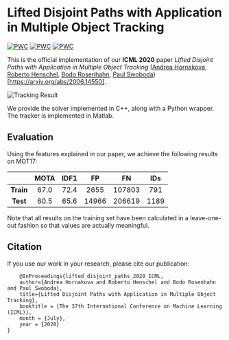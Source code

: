 #  Lifted Disjoint Paths with Application in Multiple Object Tracking

[![PWC](https://img.shields.io/endpoint.svg?url=https://paperswithcode.com/badge/lifted-disjoint-paths-with-application-in/multi-object-tracking-on-2d-mot-2015)](https://paperswithcode.com/sota/multi-object-tracking-on-2d-mot-2015?p=lifted-disjoint-paths-with-application-in) [![PWC](https://img.shields.io/endpoint.svg?url=https://paperswithcode.com/badge/lifted-disjoint-paths-with-application-in/multi-object-tracking-on-mot17)](https://paperswithcode.com/sota/multi-object-tracking-on-mot17?p=lifted-disjoint-paths-with-application-in) [![PWC](https://img.shields.io/endpoint.svg?url=https://paperswithcode.com/badge/lifted-disjoint-paths-with-application-in/multi-object-tracking-on-mot16)](https://paperswithcode.com/sota/multi-object-tracking-on-mot16?p=lifted-disjoint-paths-with-application-in)


This is the official implementation of our **ICML 2020** paper *Lifted Disjoint Paths with Application in Multiple Object Tracking* ([Andrea Hornakova](https://www.mpi-inf.mpg.de/departments/computer-vision-and-machine-learning/people/andrea-hornakova), [Roberto Henschel](http://www.tnt.uni-hannover.de/staff/henschel/), [Bodo Rosenhahn](http://www.tnt.uni-hannover.de/en/staff/rosenhahn/), [Paul Swoboda](https://www.mpi-inf.mpg.de/departments/computer-vision-and-machine-learning/people/paul-swoboda/)) [https://arxiv.org/abs/2006.14550].


![Tracking Result](data/output.gif)

We provide the solver implemented in C++, along with a Python wrapper.
The tracker is implemented in Matlab.



## Evaluation
Using the features explained in our paper, we achieve the following results on MOT17:


|           | MOTA         | IDF1           |       FP     |     FN     |     IDs      |
|  :---:    | :---:        |     :---:      |    :---:     | :---:      |    :---:     |
| **Train** |     67.0     |     72.4       |    2655      |   107803   |     791      |
| **Test**  |     60.5     |     65.6       |    14966     | 206619     |     1189     |


Note that all results on the training set have been calculated in a leave-one-out fashion so that values are actually meaningful. 

## Citation
If you use our work in your research, please cite our publication:
```
    @InProceedings{lifted_disjoint_paths_2020_ICML,
    author={Andrea Hornakova and Roberto Henschel and Bodo Rosenhahn and Paul Swoboda},
    title={Lifted Disjoint Paths with Application in Multiple Object Tracking},
    booktitle = {The 37th International Conference on Machine Learning (ICML)},
    month = {July},
    year = {2020}
}
```




